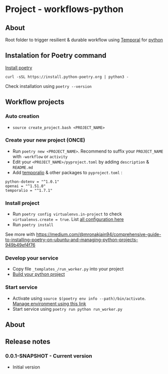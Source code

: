 # Project - workflows-python

## About

Root folder to trigger resilient & durable workflow using [Temporal](https://temporal.io/) for [python](https://learn.temporal.io/getting_started/python/hello_world_in_python/)

## Instalation for Poetry command

[Install poetry](https://github.com/python-poetry/install.python-poetry.org?tab=readme-ov-file#usage)

```
curl -sSL https://install.python-poetry.org | python3 -
```

Check installation using `poetry --version`

## Workflow projects

### Auto creation

* `source create_project.bash <PROJECT_NAME>`

### Create your new project (ONCE)

* Run `poetry new <PROJECT_NAME>`. Recommend to suffix your `PROJECT_NAME` with `-workflow` or `activity`
* Edit your `<PROJECT_NAME>/pyproject.toml` by adding `description` & `README.md`
* Add [temporalio](https://pypi.org/project/temporalio/) & other packages to `pyproject.toml` :

```
python-dotenv = "^1.0.1"
openai = "^1.51.0"
temporalio = "^1.7.1"
```

### Install project

* Run `poetry config virtualenvs.in-project` to check `virtualenvs.create = true`. List [all configuration here](https://python-poetry.org/docs/configuration/#listing-the-current-configuration)
* Run `poetry install`

See more with https://medium.com/@mronakjain94/comprehensive-guide-to-installing-poetry-on-ubuntu-and-managing-python-projects-949b49ef4f76

### Develop your service

* Copy file `_templates_/run_worker.py` into your project
* [Build your python project](https://learn.temporal.io/getting_started/python/hello_world_in_python/)

### Start service

* Activate using `source $(poetry env info --path)/bin/activate`. [Manage environment using this link](https://python-poetry.org/docs/managing-environments/)
* Start service using `poetry run python run_worker.py`

## About

## Release notes

### 0.0.1-SNAPSHOT - Current version

* Initial version
